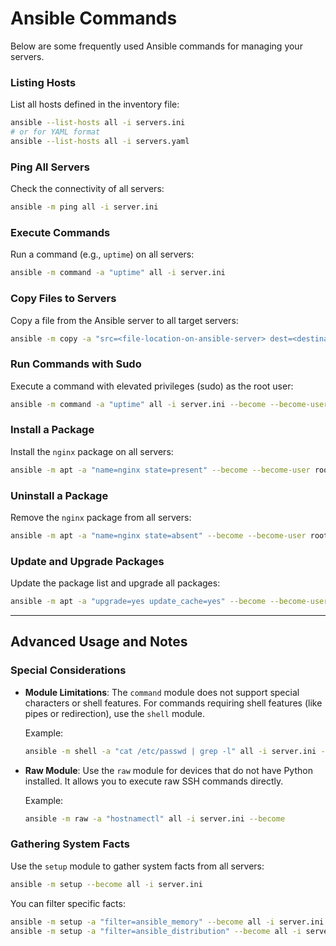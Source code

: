 
# **Ansible Commands**

Below are some frequently used Ansible commands for managing your servers.

### **Listing Hosts**

List all hosts defined in the inventory file:

```bash
ansible --list-hosts all -i servers.ini
# or for YAML format
ansible --list-hosts all -i servers.yaml
```

### **Ping All Servers**

Check the connectivity of all servers:

```bash
ansible -m ping all -i server.ini
```

### **Execute Commands**

Run a command (e.g., `uptime`) on all servers:

```bash
ansible -m command -a "uptime" all -i server.ini
```

### **Copy Files to Servers**

Copy a file from the Ansible server to all target servers:

```bash
ansible -m copy -a "src=<file-location-on-ansible-server> dest=<destination-location-on-server>" all -i server.ini
```

### **Run Commands with Sudo**

Execute a command with elevated privileges (sudo) as the root user:

```bash
ansible -m command -a "uptime" all -i server.ini --become --become-user root --become-method sudo 
```

### **Install a Package**

Install the `nginx` package on all servers:

```bash
ansible -m apt -a "name=nginx state=present" --become --become-user root --become-method sudo
```

### **Uninstall a Package**

Remove the `nginx` package from all servers:

```bash
ansible -m apt -a "name=nginx state=absent" --become --become-user root --become-method sudo
```

### **Update and Upgrade Packages**

Update the package list and upgrade all packages:

```bash
ansible -m apt -a "upgrade=yes update_cache=yes" --become --become-user root --become-method sudo
```

---

## **Advanced Usage and Notes**

### **Special Considerations**

- **Module Limitations**: The `command` module does not support special characters or shell features. For commands requiring shell features (like pipes or redirection), use the `shell` module.
  
  Example:
  ```bash
  ansible -m shell -a "cat /etc/passwd | grep -l" all -i server.ini --become
  ```

- **Raw Module**: Use the `raw` module for devices that do not have Python installed. It allows you to execute raw SSH commands directly.

  Example:
  ```bash
  ansible -m raw -a "hostnamectl" all -i server.ini --become
  ```

### **Gathering System Facts**

Use the `setup` module to gather system facts from all servers:

```bash
ansible -m setup --become all -i server.ini
```

You can filter specific facts:

```bash
ansible -m setup -a "filter=ansible_memory" --become all -i server.ini
ansible -m setup -a "filter=ansible_distribution" --become all -i server.ini
```

